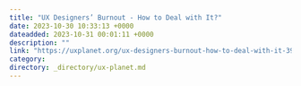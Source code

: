 ```yaml
---
title: "UX Designers’ Burnout - How to Deal with It?"
date: 2023-10-30 10:33:13 +0000
dateadded: 2023-10-31 00:01:11 +0000
description: ""
link: "https://uxplanet.org/ux-designers-burnout-how-to-deal-with-it-395e380b4b22?source=rss----819cc2aaeee0---4"
category:
directory: _directory/ux-planet.md
---
```

